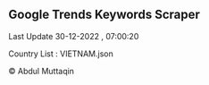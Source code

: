 

## Google Trends Keywords Scraper 
 
Last Update 30-12-2022 , 07:00:20

Country List :
VIETNAM.json



© Abdul Muttaqin 

